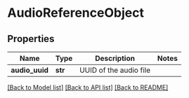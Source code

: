 # AudioReferenceObject

## Properties
Name | Type | Description | Notes
------------ | ------------- | ------------- | -------------
**audio_uuid** | **str** | UUID of the audio file | 

[[Back to Model list]](../README.md#documentation-for-models) [[Back to API list]](../README.md#documentation-for-api-endpoints) [[Back to README]](../README.md)


